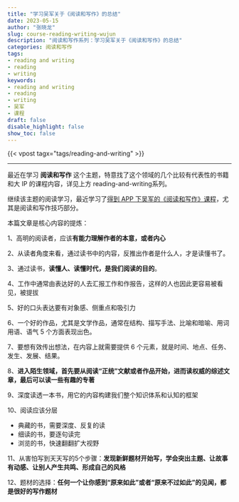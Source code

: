 ```yaml
---
title: "学习吴军关于《阅读和写作》的总结"
date: 2023-05-15
author: "张晓龙"
slug: course-reading-writing-wujun
description: "阅读和写作系列：学习吴军关于《阅读和写作》的总结"
categories: 阅读和写作
tags: 
- reading and writing
- reading
- writing
keywords: 
- reading and writing
- reading
- writing
- 吴军
- 课程
draft: false
disable_highlight: false
show_toc: false
---
```


{{< vpost tagx="tags/reading-and-writing" >}}

---

最近在学习 **阅读和写作** 这个主题，特意找了这个领域的几个比较有代表性的书籍和大 IP 的课程内容，详见上方 reading-and-writing系列。

继续该主题的阅读学习，最近学习了<u>得到 APP 下吴军的《阅读和写作》课程</u>，尤其是阅读和写作技巧部分。

本篇文章是核心内容的提炼：

1、高明的阅读者，应该**有能力理解作者的本意，或者内心**

2、从读者角度来看，通过读书中的内容，反推出作者是什么人，才是读懂书了。

3、通过读书，**读懂人、读懂时代，是我们阅读的目的**。

4、工作中通常由表达好的人去汇报工作和作报告，这样的人也因此更容易被看见，被提拔

5、好的口头表达要有对象感、侧重点和吸引力

6、一个好的作品，尤其是文学作品，通常在结构、描写手法、比喻和暗喻、用词用语、语气 5 个方面表现出色。

7、要想有效传出想法，在内容上就需要提供 6 个元素，就是时间、地点、任务、发生、发展、结果。

8、**进入陌生领域，首先要从阅读“正统”文献或者作品开始，进而读权威的综述文章，最后可以读一些有趣的专著**

9、深度读透一本书，用它的内容构建我们整个知识体系和认知的框架

10、阅读应该分层

- 典藏的书，需要深度、反复的读
- 细读的书，要逐句读完
- 浏览的书，快速翻翻扩大视野

11、从害怕写到天天写的5个步骤：**发现新鲜题材开始写，学会突出主题、让故事有动感、让别人产生共鸣、形成自己的风格**

12、题材的选择：**任何一个让你感到“原来如此”或者“原来不过如此”的见闻，都是很好的写作题材**